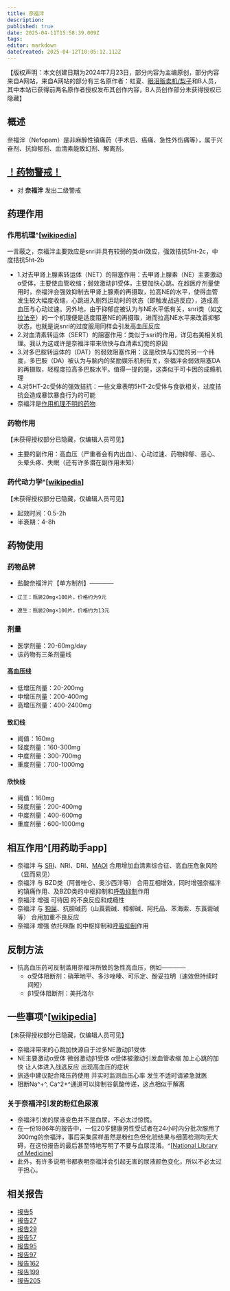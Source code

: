 ```yaml
---
title: 奈福泮
description: 
published: true
date: 2025-04-11T15:58:39.009Z
tags: 
editor: markdown
dateCreated: 2025-04-12T10:05:12.112Z
---
```


【版权声明：本文创建日期为2024年7月23日，部分内容为主编原创，部分内容来自A网站，来自A网站的部分有三名原作者：虹夏、[眼泪贩卖机/梨子](/t/眼泪贩卖机)和B人员，其中本站已获得前两名原作者授权发布其创作内容，B人员创作部分未获得授权已隐藏】
## 概述
奈福泮（Nefopam）是非麻醉性镇痛药（手术后、癌痛、急性外伤痛等），属于兴奋剂、抗抑郁剂、血清素能致幻剂、解离剂。
## [！药物警戒！](/药物警戒.md)
- 对 **奈福泮** 发出二级警戒
## 药理作用
### 作用机理^[[wikipedia](https://en.wikipedia.org/wiki/Nefopam)]
一言蔽之，奈福泮主要效应是snri并具有较弱的类dri效应，强效拮抗5ht-2c，中度拮抗5ht-2b
- 1.对去甲肾上腺素转运体（NET）的阻塞作用：去甲肾上腺素（NE）主要激动α受体，主要使血管收缩；弱效激动β1受体，主要加快心跳。在超医疗剂量使用时，奈福泮会强效抑制去甲肾上腺素的再摄取，拉高NE的水平，使得血管发生较大幅度收缩，心跳进入剧烈运动时的状态（即触发战逃反应），造成高血压与心动过速。另外地，由于抑郁症被认为与NE水平低有关，snri类（如[文拉法辛](/drugs/文拉法辛.md)）的一个机理便是适度阻塞NE的再摄取，进而拉高NE水平来改善抑郁状态，也就是说snri的过度服用同样会引发高血压反应
- 2.对血清素转运体（SERT）的阻塞作用：类似于ssri的作用，详见右美相关机理。我认为这或许是奈福泮带来欣快与血清素幻觉的原因
- 3.对多巴胺转运体的（DAT）的弱效阻塞作用：这是欣快与幻觉的另一个纬度，多巴胺（DA）被认为与脑内的奖励娱乐机制有关，奈福泮会弱效阻塞DA的再摄取，轻程度拉高多巴胺水平。值得一提的是，这类似于可卡因的成瘾机理
- 4.对5HT-2c受体的强效拮抗：一些文章表明5HT-2c受体与食欲相关，过度拮抗会造成暴饮暴食行为的可能 
- 奈福泮是[作用机理不明的药物](/%E7%B4%A2%E5%BC%95/#%E4%BD%9C%E7%94%A8%E6%9C%BA%E7%90%86%E4%B8%8D%E6%98%8E%E7%9A%84%E8%8D%AF%E7%89%A9%E7%B4%A2%E5%BC%95-1)
### 药物作用
【未获得授权部分已隐藏，仅编辑人员可见】
<!--
- 主要的副作用：高血压、尿血、立竿见影的肾损伤、心动过速、精神分裂、抑郁（退效后）
- 主要的主作用：抗抑郁、镇痛、欣快、外部幻觉、解离 -->
- 主要的副作用：高血压（严重者会有内出血）、心动过速、药物抑郁、恶心、头晕头疼、失眠（还有许多潜在副作用未知）
### 药代动力学^[[wikipedia](https://en.wikipedia.org/wiki/Nefopam)]
【未获得授权部分已隐藏，仅编辑人员可见】
<!--
- 奈福泮的绝对生物利用度较低，约0.5h-2h起效，1h-3h血药达峰，于肝脏通过N-去甲基化等途径代谢，主要以尿液消除，少量以粪便
- 于终末半衰期，奈福泮为3h-8h，其活性代谢物去甲基奈福泮为10h-15h且不具有精神活性 -->
- 起效时间：0.5-2h
- 半衰期：4-8h
## 药物使用
### 药物品牌
- 盐酸奈福泮片【单方制剂】————
-     辽王：瓶装20mg×100片，价格约为9元
-     遼生：瓶装20mg×100片，价格约为13元
### 剂量
- 医学剂量：20-60mg/day
- 该药物有三条剂量线
#### 高血压线
- 低增压剂量：20-200mg
- 中增压剂量：200-400mg
- 高增压剂量：400-2400mg
#### 致幻线
- 阈值：160mg
- 轻度剂量：160-300mg
- 中度剂量：300-700mg
- 重度剂量：700-1000mg
#### 欣快线
- 阈值：160mg
- 轻度剂量：200-400mg
- 中度剂量：400-600mg
- 重度剂量：600-1000mg
## 相互作用^[用药助手app]
- 奈福泮 与 [SRI](/drug/DXM/#%E8%A1%80%E6%B8%85%E7%B4%A0%E5%86%8D%E6%91%84%E5%8F%96%E6%8A%91%E5%88%B6%E5%89%82%EF%BC%88SRI%EF%BC%89%E3%80%90%E9%AB%98%E5%8D%B1%E3%80%91)、NRI、DRI、[MAOI](/drug/DXM/#%E5%8D%95%E8%83%BA%E6%B0%A7%E5%8C%96%E9%85%B6%E6%8A%91%E5%88%B6%E5%89%82%EF%BC%88MAOI%EF%BC%89%E3%80%90%E4%B8%A5%E7%A6%81%E3%80%91) 合用增加血清素综合征、高血压危象风险（显而易见）
- 奈福泮 与 BZD类（阿普唑仑、奥沙西泮等） 合用互相增效，同时增强奈福泮的镇痛作用、及BZD类的中枢抑制和[呼吸抑制](/drug_effect/呼吸抑制)作用
- 奈福泮 增强 可待因 的不良反应和成瘾性
- 奈福泮 与 [狗屎](/drugs/喹硫平/)、抗胆碱药（山莨菪碱、樟柳碱、阿托品、苯海索、东莨菪碱等） 合用加重不良反应
- 奈福泮 增强 依托咪酯 的中枢抑制和[呼吸抑制](/drug_effect/呼吸抑制)作用
## 反制方法
- 抗高血压药可反制滥用奈福泮所致的急性高血压，例如————
  - α受体阻断剂：硝苯地平、多沙唑嗪、可乐定、酚妥拉明（速效但持续时间短）
  - β1受体阻断剂：美托洛尔
## 一些事项^[[wikipedia](https://en.wikipedia.org/wiki/Nefopam)]
【未获得授权部分已隐藏，仅编辑人员可见】
<!--
- 奈福泮可以降低胆碱水平
- 于镇痛作用，20mg奈福泮约等价于12mg吗啡 -->
- 奈福泮带来的心跳加快源自于过多NE激动β1受体
- NE主要激动α受体 微弱激动β1受体 α受体被激动引发血管收缩 加上心跳的加快 让人体进入战逃反应 出现高血压的症状
- 旅途中建议配合降压药使用 并实时监测血压心率 发生不适时请紧急就医
- 阻断Na^+^, Ca^2+^通道可以抑制谷氨酸传递，这点相似于解离
### 关于奈福泮引发的粉红色尿液
- 奈福泮引发的尿液变色并不是血尿，不必太过惊慌。
- 在一份1986年的报告中，一位20岁健康男性受试者在24小时内分批次服用了300mg的奈福泮，事后采集尿样虽然是粉红色但化验结果与细菌检测均无大碍，在这份报告的最后甚至特地写明了不要与血尿混淆。^[[National Library of Medicine](https://ncbi.nlm.nih.gov/pmc/articles/PMC1340746/)]
- 此外，有许多说明书都表明奈福泮会引起无害的尿液颜色变化，所以不必太过于担心。
## 相关报告
- [报告5](/report/RP005/)
- [报告27](/report/RP027/)
- [报告29](/report/RP029/)
- [报告57](/report/RP057/)
- [报告95](/report/RP095/)
- [报告97](/report/RP097/)
- [报告162](/report/RP162)
- [报告199](/report/RP199)
- [报告205](/report/RP205)
